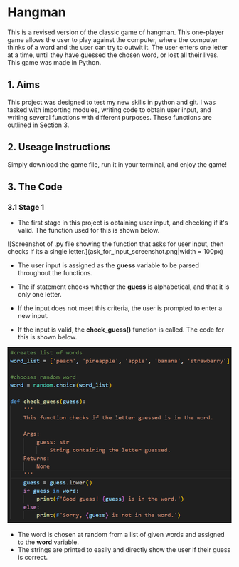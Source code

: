 # Hangman

This is a revised version of the classic game of hangman. This one-player game allows the user to play against the computer, where the computer thinks of a word and the user can try to outwit it. The user enters one letter at a time, until they have guessed the chosen word, or lost all their lives.
This game was made in Python.

## 1. Aims

This project was designed to test my new skills in python and git. I was tasked with importing modules, writing code to obtain user input, and writing several functions with different purposes. These functions are outlined in Section 3.

## 2. Useage Instructions

Simply download the game file, run it in your terminal, and enjoy the game!

## 3. The Code

### 3.1 Stage 1

- The first stage in this project is obtaining user input, and checking if it's valid. The function used for this is shown below.

![Screenshot of .py file showing the function that asks for user input, then checks if its a single letter.](ask_for_input_screenshot.png|width = 100px)

- The user input is assigned as the **guess** variable to be parsed throughout the functions.
- The if statement checks whether the **guess** is alphabetical, and that it is only one letter.
- If the input does not meet this criteria, the user is prompted to enter a new input.

- If the input is valid, the **check_guess()** function is called. The code for this is shown below.

![Screenshot of .py file showing the function that converts the letter to lower case, then checks if the letter is in the word.](check_guess_screenshot.png)

- The word is chosen at random from a list of given words and assigned to the **word** variable.
- The strings are printed to easily and directly show the user if their guess is correct.
